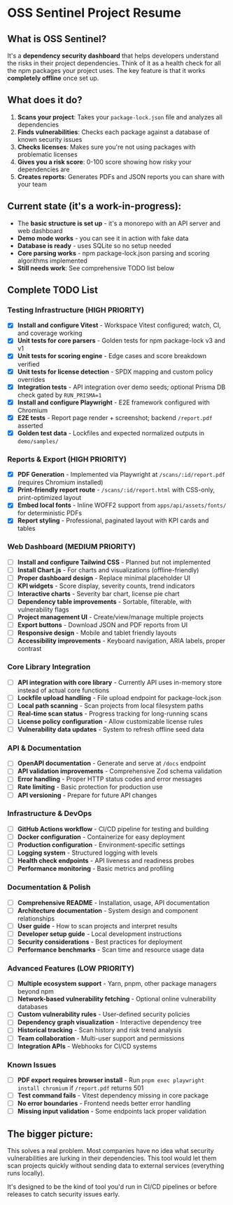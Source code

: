 # OSS Sentinel Project Resume

## What is OSS Sentinel?

It's a **dependency security dashboard** that helps developers understand the risks in their project dependencies. Think of it as a health check for all the npm packages your project uses. The key feature is that it works **completely offline** once set up.

## What does it do?

1. **Scans your project**: Takes your `package-lock.json` file and analyzes all dependencies
2. **Finds vulnerabilities**: Checks each package against a database of known security issues
3. **Checks licenses**: Makes sure you're not using packages with problematic licenses
4. **Gives you a risk score**: 0-100 score showing how risky your dependencies are
5. **Creates reports**: Generates PDFs and JSON reports you can share with your team

## Current state (it's a work-in-progress):

- The **basic structure is set up** - it's a monorepo with an API server and web dashboard
- **Demo mode works** - you can see it in action with fake data
- **Database is ready** - uses SQLite so no setup needed
- **Core parsing works** - npm package-lock.json parsing and scoring algorithms implemented
- **Still needs work**: See comprehensive TODO list below

## Complete TODO List

### Testing Infrastructure (HIGH PRIORITY)
- [x] **Install and configure Vitest** - Workspace Vitest configured; watch, CI, and coverage working
- [x] **Unit tests for core parsers** - Golden tests for npm package-lock v3 and v1
- [x] **Unit tests for scoring engine** - Edge cases and score breakdown verified
- [x] **Unit tests for license detection** - SPDX mapping and custom policy overrides
- [x] **Integration tests** - API integration over demo seeds; optional Prisma DB check gated by `RUN_PRISMA=1`
- [x] **Install and configure Playwright** - E2E framework configured with Chromium
- [x] **E2E tests** - Report page render + screenshot; backend `/report.pdf` asserted
- [x] **Golden test data** - Lockfiles and expected normalized outputs in `demo/samples/`

### Reports & Export (HIGH PRIORITY)
- [x] **PDF Generation** - Implemented via Playwright at `/scans/:id/report.pdf` (requires Chromium installed)
- [x] **Print-friendly report route** - `/scans/:id/report.html` with CSS-only, print-optimized layout
- [x] **Embed local fonts** - Inline WOFF2 support from `apps/api/assets/fonts/` for deterministic PDFs
- [x] **Report styling** - Professional, paginated layout with KPI cards and tables

### Web Dashboard (MEDIUM PRIORITY)
- [ ] **Install and configure Tailwind CSS** - Planned but not implemented
- [ ] **Install Chart.js** - For charts and visualizations (offline-friendly)
- [ ] **Proper dashboard design** - Replace minimal placeholder UI
- [ ] **KPI widgets** - Score display, severity counts, trend indicators  
- [ ] **Interactive charts** - Severity bar chart, license pie chart
- [ ] **Dependency table improvements** - Sortable, filterable, with vulnerability flags
- [ ] **Project management UI** - Create/view/manage multiple projects
- [ ] **Export buttons** - Download JSON and PDF reports from UI
- [ ] **Responsive design** - Mobile and tablet friendly layouts
- [ ] **Accessibility improvements** - Keyboard navigation, ARIA labels, proper contrast

### Core Library Integration 
- [ ] **API integration with core library** - Currently API uses in-memory store instead of actual core functions
- [ ] **Lockfile upload handling** - File upload endpoint for package-lock.json
- [ ] **Local path scanning** - Scan projects from local filesystem paths
- [ ] **Real-time scan status** - Progress tracking for long-running scans
- [ ] **License policy configuration** - Allow customizable license rules
- [ ] **Vulnerability data updates** - System to refresh offline seed data

### API & Documentation
- [ ] **OpenAPI documentation** - Generate and serve at `/docs` endpoint
- [ ] **API validation improvements** - Comprehensive Zod schema validation
- [ ] **Error handling** - Proper HTTP status codes and error messages
- [ ] **Rate limiting** - Basic protection for production use
- [ ] **API versioning** - Prepare for future API changes

### Infrastructure & DevOps  
- [ ] **GitHub Actions workflow** - CI/CD pipeline for testing and building
- [ ] **Docker configuration** - Containerize for easy deployment
- [ ] **Production configuration** - Environment-specific settings
- [ ] **Logging system** - Structured logging with levels
- [ ] **Health check endpoints** - API liveness and readiness probes
- [ ] **Performance monitoring** - Basic metrics and profiling

### Documentation & Polish
- [ ] **Comprehensive README** - Installation, usage, API documentation
- [ ] **Architecture documentation** - System design and component relationships  
- [ ] **User guide** - How to scan projects and interpret results
- [ ] **Developer setup guide** - Local development instructions
- [ ] **Security considerations** - Best practices for deployment
- [ ] **Performance benchmarks** - Scan time and resource usage data

### Advanced Features (LOW PRIORITY)
- [ ] **Multiple ecosystem support** - Yarn, pnpm, other package managers beyond npm
- [ ] **Network-based vulnerability fetching** - Optional online vulnerability databases
- [ ] **Custom vulnerability rules** - User-defined security policies
- [ ] **Dependency graph visualization** - Interactive dependency tree
- [ ] **Historical tracking** - Scan history and risk trend analysis
- [ ] **Team collaboration** - Multi-user support and permissions
- [ ] **Integration APIs** - Webhooks for CI/CD systems

### Known Issues
- [ ] **PDF export requires browser install** - Run `pnpm exec playwright install chromium` if `/report.pdf` returns 501
- [ ] **Test command fails** - Vitest dependency missing in core package
- [ ] **No error boundaries** - Frontend needs better error handling
- [ ] **Missing input validation** - Some endpoints lack proper validation

## The bigger picture:

This solves a real problem. Most companies have no idea what security vulnerabilities are lurking in their dependencies. This tool would let them scan projects quickly without sending data to external services (everything runs locally).

It's designed to be the kind of tool you'd run in CI/CD pipelines or before releases to catch security issues early.
